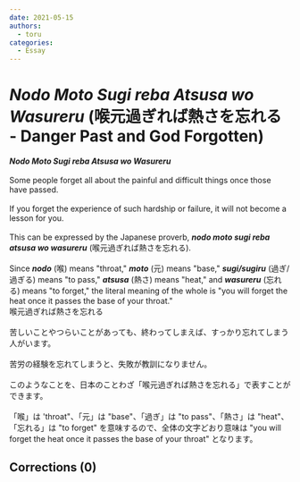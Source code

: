 ```yaml
---
date: 2021-05-15
authors:
  - toru
categories:
  - Essay
---
```


<h1 id="subject_show"><strong><em>Nodo Moto Sugi reba Atsusa wo Wasureru</strong></em> (喉元過ぎれば熱さを忘れる - Danger Past and God Forgotten)</h1>
<div class="date" hidden>May 15, 2021 12:48</div>
<div id="post"><div id="body_show_ori">
<strong><em>Nodo Moto Sugi reba Atsusa wo Wasureru</strong></em><br/><br/>Some people forget all about the painful and difficult things once those have passed.<br/><br/>If you forget the experience of such hardship or failure, it will not become a lesson for you.<br/><br/>This can be expressed by the Japanese proverb, <strong><em>nodo moto sugi reba atsusa wo wasureru</em></strong> (喉元過ぎれば熱さを忘れる).<br/><br/>Since <strong><em>nodo</em></strong> (喉) means "throat," <strong><em>moto</em></strong> (元) means "base," <strong><em>sugi/sugiru</em></strong> (過ぎ/過ぎる) means "to pass," <strong><em>atsusa</em></strong> (熱さ) means "heat," and <strong><em>wasureru</em></strong> (忘れる) means "to forget," the literal meaning of the whole is "you will forget the heat once it passes the base of your throat."
</div></div>

<!-- more -->

<div id="post_ja"><div id="body_show_mo">
喉元過ぎれば熱さを忘れる<br/><br/>苦しいことやつらいことがあっても、終わってしまえば、すっかり忘れてしまう人がいます。<br/><br/>苦労の経験を忘れてしまうと、失敗が教訓になりません。<br/><br/>このようなことを、日本のことわざ「喉元過ぎれば熱さを忘れる」で表すことができます。<br/><br/>「喉」は 'throat"、「元」は "base"、「過ぎ」は "to pass"、「熱さ」は "heat"、「忘れる」は "to forget" を意味するので、全体の文字どおり意味は "you will forget the heat once it passes the base of your throat" となります。
</div></div>

## Corrections (0)
